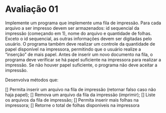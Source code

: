# Avaliação 01

Implemente um programa que implemente uma fila de impressão. Para cada arquivo a ser impresso devem ser armazenados: id sequencial da impressão (começando em 1), nome do arquivo e quantidade de folhas.
Exceto o id sequencial, as outras informações devem ser digitadas pelo usuário. O programa também deve realizar um controle da quantidade de papel disponível na impressora, permitindo que o usuário realize a “inserção” de mais papel.
Antes de inserir um novo documento na fila, o programa deve verificar se há papel suficiente na impressora para realizar a impressão. Se não houver papel suficiente, o programa não deve aceitar a impressão.

Desenvolva métodos que:

[] Permita inserir um arquivo na fila de impressão (retornar falso caso não haja papel);
[] Remova um arquivo da fila da impressão (imprimir);
[] Liste os arquivos da fila de impressão;
[] Permita inserir mais folhas na impressora;
[] Retorne o total de folhas disponíveis na impressora
